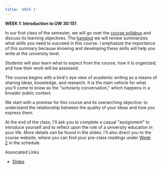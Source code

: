 ```yaml
---
title: 'WEEK 1'
---
```


**WEEK 1: Introduction to UW 30:151**

In our first class of the semester, we will go over the [course syllabus](https://hashtagliteracy.squarespace.com/syllabus) and discuss its learning objectives. The [handout](https://hashtagliteracy.squarespace.com/skills) we will review summarizes what skills you need to succeed in this course. I emphasize the importance of this summary because knowing and developing these skills will help you write at the university level.

Students will also learn what to expect from the course, how it is organized, and how their work will be assessed. 

The course begins with a bird's eye view of academic writing as a means of sharing ideas, knowledge, and research. It is the main vehicle for what you'll come to know as the "scholarly conversation," which happens in a broader public context.

We start with a premise for this course and its overarching objective: to understand the relationship between the quality of your ideas and how you express them. 

At the end of the class, I'll ask you to complete a casual "assignment" to introduce yourself and to reflect upon the role of a university education in your life. More details can be found in the slides. I'll also direct you to the course website, where you can find your pre-class readings under [Week 2](https://hashtagliteracy.squarespace.com/schedule) in the schedule. 

Associated Links

* [Slides](https://slides.com/trentgill/)
